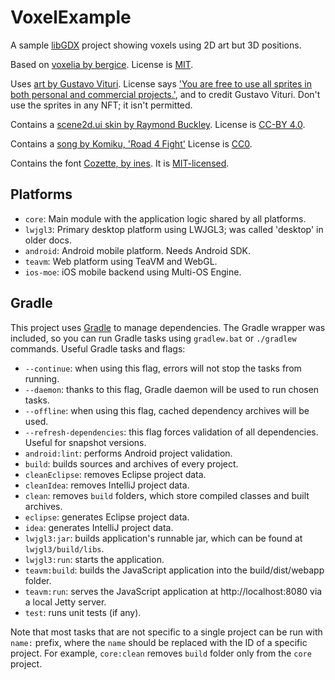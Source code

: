 # VoxelExample

A sample [libGDX](https://libgdx.com/) project showing voxels using 2D art but 3D positions.

Based on [voxelia by bergice](https://gitlab.com/bergice/voxelia/-/tree/master).
License is [MIT](LICENSE).

Uses [art by Gustavo Vituri](https://gvituri.itch.io/isometric-trpg).
License says ['You are free to use all sprites in both personal and commercial projects.'](assets/isometric-trpg-License.txt),
and to credit Gustavo Vituri. Don't use the sprites in any NFT; it isn't permitted.

Contains a [scene2d.ui skin by Raymond Buckley](https://ray3k.wordpress.com/clean-crispy-ui-skin-for-libgdx/).
License is [CC-BY 4.0](assets/Skin-License.txt).

Contains a [song by Komiku, 'Road 4 Fight'](https://freemusicarchive.org/music/Komiku/Helice_Awesome_Dance_Adventure_/road-4-fight/)
License is [CC0](assets/Komiku%20-%20Road%204%20Fight%20-%20License.txt).

Contains the font [Cozette, by ines](https://github.com/the-moonwitch/Cozette).
It is [MIT-licensed](assets/Cozette-License.txt).

## Platforms

- `core`: Main module with the application logic shared by all platforms.
- `lwjgl3`: Primary desktop platform using LWJGL3; was called 'desktop' in older docs.
- `android`: Android mobile platform. Needs Android SDK.
- `teavm`: Web platform using TeaVM and WebGL.
- `ios-moe`: iOS mobile backend using Multi-OS Engine.

## Gradle

This project uses [Gradle](https://gradle.org/) to manage dependencies.
The Gradle wrapper was included, so you can run Gradle tasks using `gradlew.bat` or `./gradlew` commands.
Useful Gradle tasks and flags:

- `--continue`: when using this flag, errors will not stop the tasks from running.
- `--daemon`: thanks to this flag, Gradle daemon will be used to run chosen tasks.
- `--offline`: when using this flag, cached dependency archives will be used.
- `--refresh-dependencies`: this flag forces validation of all dependencies. Useful for snapshot versions.
- `android:lint`: performs Android project validation.
- `build`: builds sources and archives of every project.
- `cleanEclipse`: removes Eclipse project data.
- `cleanIdea`: removes IntelliJ project data.
- `clean`: removes `build` folders, which store compiled classes and built archives.
- `eclipse`: generates Eclipse project data.
- `idea`: generates IntelliJ project data.
- `lwjgl3:jar`: builds application's runnable jar, which can be found at `lwjgl3/build/libs`.
- `lwjgl3:run`: starts the application.
- `teavm:build`: builds the JavaScript application into the build/dist/webapp folder.
- `teavm:run`: serves the JavaScript application at http://localhost:8080 via a local Jetty server.
- `test`: runs unit tests (if any).

Note that most tasks that are not specific to a single project can be run with `name:` prefix, where the `name` should be replaced with the ID of a specific project.
For example, `core:clean` removes `build` folder only from the `core` project.
